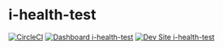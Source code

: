 # i-health-test

[![CircleCI](https://circleci.com/gh/rachelwhitton/i-health-test.svg?style=shield)](https://circleci.com/gh/rachelwhitton/i-health-test)
[![Dashboard i-health-test](https://img.shields.io/badge/dashboard-i_health_test-yellow.svg)](https://dashboard.pantheon.io/sites/49a8c118-5716-4ac1-8f07-ca8ee74dc8f7#dev/code)
[![Dev Site i-health-test](https://img.shields.io/badge/site-i_health_test-blue.svg)](http://dev-i-health-test.pantheonsite.io/)